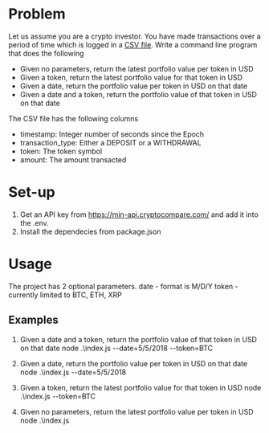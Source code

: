 # Problem

Let us assume you are a crypto investor. You have made transactions over a period of time which is logged in a [CSV file](https://s3-ap-southeast-1.amazonaws.com/static.propine.com/transactions.csv.zip). Write a command line program that does the following

 - Given no parameters, return the latest portfolio value per token in USD
 - Given a token, return the latest portfolio value for that token in USD
 - Given a date, return the portfolio value per token in USD on that date
 - Given a date and a token, return the portfolio value of that token in USD on that date

The CSV file has the following columns
 - timestamp: Integer number of seconds since the Epoch
 - transaction_type: Either a DEPOSIT or a WITHDRAWAL
 - token: The token symbol
 - amount: The amount transacted

# Set-up
1. Get an API key from https://min-api.cryptocompare.com/ and add it into the .env.
2. Install the dependecies from package.json

# Usage
The project has 2 optional parameters.
date - format is M/D/Y
token - currently limited to BTC, ETH, XRP

## Examples
1. Given a date and a token, return the portfolio value of that token in USD on that date
node .\index.js --date=5/5/2018 --token=BTC

2. Given a date, return the portfolio value per token in USD on that date
node .\index.js --date=5/5/2018

3. Given a token, return the latest portfolio value for that token in USD
node .\index.js --token=BTC

4. Given no parameters, return the latest portfolio value per token in USD
node .\index.js
